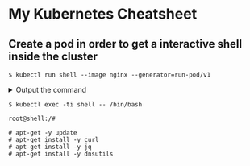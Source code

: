 # My Kubernetes Cheatsheet

## Create a pod in order to get a **interactive shell** inside the cluster

```
$ kubectl run shell --image nginx --generator=run-pod/v1
```
<details><summary>Output the command</summary>

```
pod/shell created
```
</details>

```
$ kubectl exec -ti shell -- /bin/bash
```
```
root@shell:/#
```

```
# apt-get -y update
# apt-get install -y curl
# apt-get install -y jq
# apt-get install -y dnsutils
```